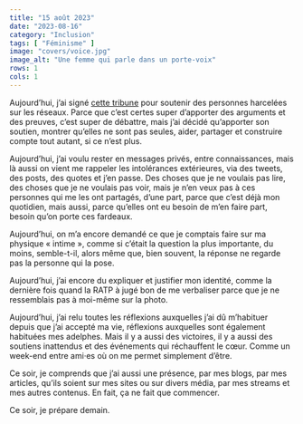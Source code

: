 ```yaml
---
title: "15 août 2023"
date: "2023-08-16"
category: "Inclusion"
tags: [ "Féminisme" ]
image: "covers/voice.jpg"
image_alt: "Une femme qui parle dans un porte-voix"
rows: 1
cols: 1
---
```


Aujourd’hui, j’ai
signé [cette tribune](https://medium.com/@soutienpeltierlamy/femmes-et-r%C3%A9seaux-sociaux-l%C3%A9cho-amplifi%C3%A9-des-oppressions-soci%C3%A9tales-en-soutien-%C3%A0-st%C3%A9phanie-d13304be89c5)
pour soutenir des personnes harcelées sur les réseaux. Parce que c’est certes super d’apporter des arguments et des
preuves, c’est super de débattre, mais j’ai décidé qu’apporter son soutien, montrer qu’elles ne sont pas seules, aider,
partager et construire compte tout autant, si ce n’est plus.

Aujourd’hui, j’ai voulu rester en messages privés, entre connaissances, mais là aussi on vient me rappeler les
intolérances extérieures, via des tweets, des posts, des quotes et j’en passe. Des choses que je ne voulais pas lire,
des choses que je ne voulais pas voir, mais je n’en veux pas à ces personnes qui me les ont partagés, d’une part, parce
que c’est déjà mon quotidien, mais aussi, parce qu’elles ont eu besoin de m’en faire part, besoin qu’on porte ces
fardeaux.

Aujourd’hui, on m’a encore demandé ce que je comptais faire sur ma physique « intime », comme si c’était la question la
plus importante, du moins, semble-t-il, alors même que, bien souvent, la réponse ne regarde pas la personne qui la pose.

Aujourd’hui, j’ai encore du expliquer et justifier mon identité, comme la dernière fois quand la RATP à jugé bon de me
verbaliser parce que je ne ressemblais pas à moi-même sur la photo.

Aujourd’hui, j’ai relu toutes les réflexions auxquelles j’ai dû m’habituer depuis que j’ai accepté ma vie, réflexions
auxquelles sont également habituées mes adelphes. Mais il y a aussi des victoires, il y a aussi des soutiens inattendus
et des événements qui réchauffent le cœur. Comme un week-end entre ami·es où on me permet simplement d’être.

Ce soir, je comprends que j’ai aussi une présence, par mes blogs, par mes articles, qu’ils soient sur mes sites ou sur
divers média, par mes streams et mes autres contenus. En fait, ça ne fait que commencer.

Ce soir, je prépare demain.
